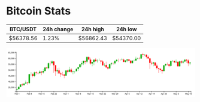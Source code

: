 # Bitcoin Stats

BTC/USDT|24h change|24h high|24h low|
|---|---|---|---|
|$56378.56|1.23%|$56862.43|$54370.00|

<img src="./chart.svg">
